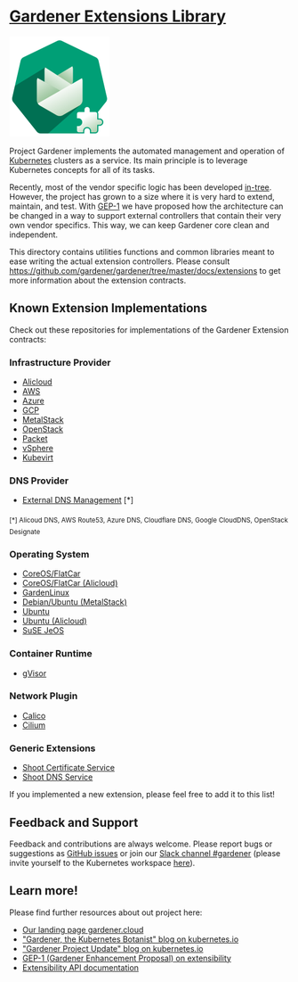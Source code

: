 # [Gardener Extensions Library](https://gardener.cloud)

![Gardener Extensions Logo](../logo/gardener-extensions-large.png)

Project Gardener implements the automated management and operation of [Kubernetes](https://kubernetes.io/) clusters as a service. Its main principle is to leverage Kubernetes concepts for all of its tasks.

Recently, most of the vendor specific logic has been developed [in-tree](https://github.com/gardener/gardener). However, the project has grown to a size where it is very hard to extend, maintain, and test. With [GEP-1](https://github.com/gardener/gardener/blob/master/docs/proposals/01-extensibility.md) we have proposed how the architecture can be changed in a way to support external controllers that contain their very own vendor specifics. This way, we can keep Gardener core clean and independent.

This directory contains utilities functions and common libraries meant to ease writing the actual extension controllers.
Please consult https://github.com/gardener/gardener/tree/master/docs/extensions to get more information about the extension contracts.

## Known Extension Implementations

Check out these repositories for implementations of the Gardener Extension contracts:

### Infrastructure Provider

- [Alicloud](https://github.com/gardener/gardener-extension-provider-alicloud)
- [AWS](https://github.com/gardener/gardener-extension-provider-aws)
- [Azure](https://github.com/gardener/gardener-extension-provider-azure)
- [GCP](https://github.com/gardener/gardener-extension-provider-gcp)
- [MetalStack](https://github.com/metal-stack/gardener-extension-provider-metal)
- [OpenStack](https://github.com/gardener/gardener-extension-provider-openstack)
- [Packet](https://github.com/gardener/gardener-extension-provider-packet)
- [vSphere](https://github.com/gardener/gardener-extension-provider-vsphere)
- [Kubevirt](https://github.com/gardener/gardener-extension-provider-kubevirt)

### DNS Provider

- [External DNS Management](https://github.com/gardener/external-dns-management) [*]

<sub>[*] Alicoud DNS, AWS Route53, Azure DNS, Cloudflare DNS, Google CloudDNS, OpenStack Designate</sub>

### Operating System

- [CoreOS/FlatCar](https://github.com/gardener/gardener-extension-os-coreos)
- [CoreOS/FlatCar (Alicloud)](https://github.com/gardener/gardener-extension-os-coreos-alicloud)
- [GardenLinux](https://github.com/gardener/gardener-extension-os-gardenlinux)
- [Debian/Ubuntu (MetalStack)](https://github.com/metal-stack/os-metal-extension)
- [Ubuntu](https://github.com/gardener/gardener-extension-os-ubuntu)
- [Ubuntu (Alicloud)](https://github.com/gardener/gardener-extension-os-ubuntu-alicloud)
- [SuSE JeOS](https://github.com/gardener/gardener-extension-os-suse-jeos)

### Container Runtime

- [gVisor](https://github.com/gardener/gardener-extension-runtime-gvisor)

### Network Plugin

- [Calico](https://github.com/gardener/gardener-extension-networking-calico)
- [Cilium](https://github.com/gardener/gardener-extension-networking-cilium)

### Generic Extensions

- [Shoot Certificate Service](https://github.com/gardener/gardener-extension-shoot-cert-service)
- [Shoot DNS Service](https://github.com/gardener/gardener-extension-shoot-dns-service)

If you implemented a new extension, please feel free to add it to this list!

## Feedback and Support

Feedback and contributions are always welcome. Please report bugs or suggestions as [GitHub issues](https://github.com/gardener/gardener/issues) or join our [Slack channel #gardener](https://kubernetes.slack.com/messages/gardener) (please invite yourself to the Kubernetes workspace [here](http://slack.k8s.io)).

## Learn more!

Please find further resources about out project here:

* [Our landing page gardener.cloud](https://gardener.cloud/)
* ["Gardener, the Kubernetes Botanist" blog on kubernetes.io](https://kubernetes.io/blog/2018/05/17/gardener/)
* ["Gardener Project Update" blog on kubernetes.io](https://kubernetes.io/blog/2019/12/02/gardener-project-update/)
* [GEP-1 (Gardener Enhancement Proposal) on extensibility](https://github.com/gardener/gardener/blob/master/docs/proposals/01-extensibility.md)
* [Extensibility API documentation](https://github.com/gardener/gardener/tree/master/docs/extensions)
